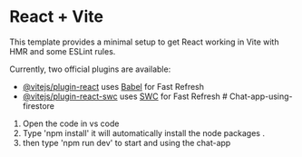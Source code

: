 # React + Vite

This template provides a minimal setup to get React working in Vite with HMR and some ESLint rules.

Currently, two official plugins are available:

- [@vitejs/plugin-react](https://github.com/vitejs/vite-plugin-react/blob/main/packages/plugin-react/README.md) uses [Babel](https://babeljs.io/) for Fast Refresh
- [@vitejs/plugin-react-swc](https://github.com/vitejs/vite-plugin-react-swc) uses [SWC](https://swc.rs/) for Fast Refresh
#   C h a t - a p p - u s i n g - f i r e s t o r e 
1. Open the code in vs code
2. Type 'npm install' it will automatically install the node packages .
3. then type 'npm run dev' to start and using the chat-app
 
 
